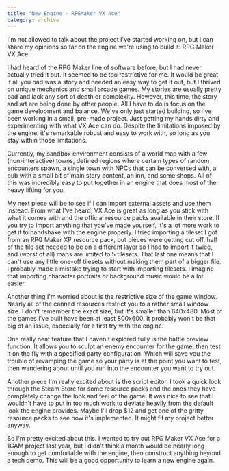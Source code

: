 ```yaml
---
title: "New Engine - RPGMaker VX Ace"
category: archive
---
```

I'm not allowed to talk about the project I've started working on, but I can share my opinions so far on the engine we're using to build it: RPG Maker VX Ace.

I had heard of the RPG Maker line of software before, but I had never actually tried it out. It seemed to be too restrictive for me. It would be great if all you had was a story and needed an easy way to get it out, but I thrived on unique mechanics and small arcade games. My stories are usually pretty bad and lack any sort of depth or complexity. However, this time, the story and art are being done by other people. All I have to do is focus on the game development and balance. We've only just started building, so I've been working in a small, pre-made project. Just getting my hands dirty and experimenting with what VX Ace can do. Despite the limitations imposed by the engine, it's remarkable robust and easy to work with, so long as you stay within those limitations.

Currently, my sandbox environment consists of a world map with a few (non-interactive) towns, defined regions where certain types of random encounters spawn, a single town with NPCs that can be conversed with, a pub with a small bit of main story content, an inn, and some shops. All of this was incredibly easy to put together in an engine that does most of the heavy lifting for you.

My next piece will be to see if I can import external assets and use them instead. From what I've heard, VX Ace is great as long as you stick with what it comes with and the official resource packs available in their store. If you try to import anything that you've made yourself, it's a lot more work to get it to handshake with the engine properly. I tried importing a tileset I got from an RPG Maker XP resource pack, but pieces were getting cut off, half of the tile set needed to be on a different layer so I had to import it twice, and (worst of all) maps are limited to 5 tilesets. That last one means that I can't use any little one-off tilesets without making them part of a bigger file. I probably made a mistake trying to start with importing tilesets. I imagine that importing character portraits or background music would be a lot easier.

Another thing I'm worried about is the restrictive size of the game window. Nearly all of the canned resources restrict you to a rather small window size. I don't remember the exact size, but it's smaller than 640x480. Most of the games I've built have been at least 800x600. It probably won't be that big of an issue, especially for a first try with the engine.

One really neat feature that I haven't explored fully is the battle preview function. It allows you to sculpt an enemy encounter for the game, then test it on the fly with a specified party configuration. Which will save you the trouble of revamping the game so your party is at the point you want to test, then wandering about until you run into the encounter you want to try out.

Another piece I'm really excited about is the script editor. I took a quick look through the Steam Store for some resource packs and the ones they have completely change the look and feel of the game. It was nice to see that I wouldn't have to put in too much work to deviate heavily from the default look the engine provides. Maybe I'll drop $12 and get one of the gritty resource packs to see how it's implemented. It might fit my project better anyway.

So I'm pretty excited about this. I wanted to try out RPG Maker VX Ace for a 1GAM project last year, but I didn't think a month would be nearly long enough to get comfortable with the engine, then construct anything beyond a tech demo. This will be a good opportunity to learn a new engine again.